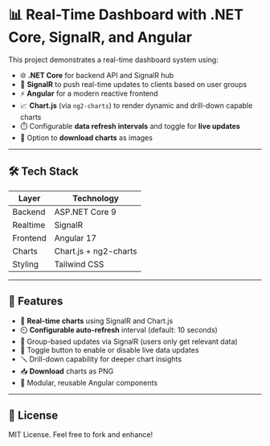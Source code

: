 # 📊 Real-Time Dashboard with .NET Core, SignalR, and Angular

This project demonstrates a real-time dashboard system using:

- 🌐 **.NET Core** for backend API and SignalR hub
- 🧭 **SignalR** to push real-time updates to clients based on user groups
- ⚡ **Angular** for a modern reactive frontend
- 📈 **Chart.js** (via `ng2-charts`) to render dynamic and drill-down capable charts
- ⏱️ Configurable **data refresh intervals** and toggle for **live updates**
- 💾 Option to **download charts** as images

---
## 🛠️ Tech Stack

| Layer       | Technology        |
|-------------|-------------------|
| Backend     | ASP.NET Core 9   |
| Realtime    | SignalR           |
| Frontend    | Angular 17      |
| Charts      | Chart.js + ng2-charts |
| Styling     | Tailwind CSS      |

---
## 🚀 Features

- 🔄 **Real-time charts** using SignalR and Chart.js
- ⏲️ **Configurable auto-refresh** interval (default: 10 seconds)
- 🧍 Group-based updates via SignalR (users only get relevant data)
- 🔁 Toggle button to enable or disable live data updates
- 🪛 Drill-down capability for deeper chart insights
- 📥 **Download** charts as PNG
- 🧱 Modular, reusable Angular components

---

## 📝 License

MIT License. Feel free to fork and enhance!


